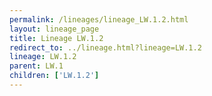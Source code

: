 ```yaml
---
permalink: /lineages/lineage_LW.1.2.html
layout: lineage_page
title: Lineage LW.1.2
redirect_to: ../lineage.html?lineage=LW.1.2
lineage: LW.1.2
parent: LW.1
children: ['LW.1.2']
---
```

